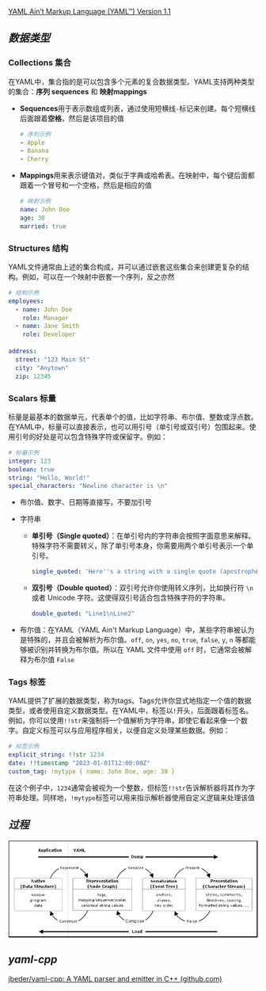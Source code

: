 [YAML Ain’t Markup Language (YAML™) Version 1.1](https://yaml.org/spec/1.1/#id857168)

## *数据类型*

### Collections 集合

在YAML中，集合指的是可以包含多个元素的复合数据类型。YAML支持两种类型的集合：**序列 sequences** 和 **映射mappings**

* **Sequences**用于表示数组或列表，通过使用短横线`-`标记来创建。每个短横线后面跟着**空格**，然后是该项目的值

  ```yaml
  # 序列示例
  - Apple
  - Banana
  - Cherry
  ```

* **Mappings**用来表示键值对，类似于字典或哈希表。在映射中，每个键后面都跟着一个冒号和一个空格，然后是相应的值

  ```yaml
  # 映射示例
  name: John Doe
  age: 30
  married: true
  ```

### Structures  结构

YAML文件通常由上述的集合构成，并可以通过嵌套这些集合来创建更复杂的结构。例如，可以在一个映射中嵌套一个序列，反之亦然

```yaml
# 结构示例
employees:
  - name: John Doe
    role: Manager
  - name: Jane Smith
    role: Developer

address:
  street: "123 Main St"
  city: "Anytown"
  zip: 12345
```

### Scalars 标量

标量是最基本的数据单元，代表单个的值，比如字符串、布尔值、整数或浮点数。在YAML中，标量可以直接表示，也可以用引号（单引号或双引号）包围起来。使用引号的好处是可以包含特殊字符或保留字。例如：

```yaml
# 标量示例
integer: 123
boolean: true
string: "Hello, World!"
special_characters: "Newline character is \n"
```

* 布尔值、数字、日期等直接写，不要加引号

* 字符串

  * **单引号（Single quoted）**：在单引号内的字符串会按照字面意思来解释。特殊字符不需要转义，除了单引号本身，你需要用两个单引号表示一个单引号。

    ```yaml
    single_quoted: 'Here''s a string with a single quote (apostrophe).'
    ```

  * **双引号（Double quoted）**：双引号允许你使用转义序列，比如换行符 `\n` 或者 Unicode 字符。这使得双引号适合包含特殊字符的字符串。

    ```yaml
    double_quoted: "Line1\nLine2"
    ```

* 布尔值：在YAML（YAML Ain't Markup Language）中，某些字符串被认为是特殊的，并且会被解析为布尔值。`off`, `on`, `yes`, `no`, `true`, `false`, `y`, `n` 等都能够被识别并转换为布尔值。所以在 YAML 文件中使用 `off` 时，它通常会被解释为布尔值 `False`

### Tags 标签

YAML提供了扩展的数据类型，称为tags。Tags允许你显式地指定一个值的数据类型，或者使用自定义数据类型。在YAML中，标签以`!`开头，后面跟着标签名。例如，你可以使用`!!str`来强制将一个值解析为字符串，即使它看起来像一个数字。自定义标签可以与应用程序相关，以便自定义处理某些数据。例如：

```yaml
# 标签示例
explicit_string: !!str 1234
date: !!timestamp "2023-01-01T12:00:00Z"
custom_tag: !mytype { name: John Doe, age: 30 }
```

在这个例子中，`1234`通常会被视为一个整数，但标签`!!str`告诉解析器将其作为字符串处理。同样地，`!mytype`标签可以用来指示解析器使用自定义逻辑来处理该值

## *过程*

<img src="YAML_Overview.png">

## *yaml-cpp*

[jbeder/yaml-cpp: A YAML parser and emitter in C++ (github.com)](https://github.com/jbeder/yaml-cpp?tab=readme-ov-file)